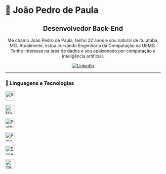 # 👾 João Pedro de Paula
<div align="center">
    <h2><strong>Desenvolvedor Back-End</strong></h2>
    <p>Me chamo João Pedro de Paula, tenho 22 anos e sou natural de Ituiutaba, MG. Atualmente, estou cursando Engenharia da Computação na UEMG. Tenho interesse na área de dados e sou apaixonado por computação e inteligência artificial.</p>
    <p align="center">
        <a href="https://www.linkedin.com/in/joao-pedro-de-paula" target="_blank">
            <img 
                alt="LinkedIn" 
                title="Me siga no LinkedIn" 
                src="https://img.shields.io/badge/LinkedIn-0A66C2?style=for-the-badge&logo=linkedin&logoColor=white"
            />
        </a>
    </p>
</div>

---

### 🤖 Linguagens e Tecnologias

<div>
<img 
        align="center"
        alt="R" 
        title="R"
        width="30px" 
        style="padding-right: 10px;" 
        src="https://cdn.jsdelivr.net/gh/devicons/devicon/icons/r/r-original.svg" />
        
<img 
        align="center" 
        alt="MySQL" 
        title="MySQL"
        width="30px" 
        style="padding-right: 10px;" 
        src="https://cdn.jsdelivr.net/gh/devicons/devicon/icons/mysql/mysql-original.svg" />
        
<img 
        align="center"
        alt="Python" 
        title="Python"
        width="30px" 
        style="padding-right: 10px;" 
        src="https://cdn.jsdelivr.net/gh/devicons/devicon/icons/python/python-original.svg" />

<img 
        align="center" 
        alt="PowerBI" 
        title="PowerBI"
        width="30px" 
        style="padding-right: 10px;" 
        src="https://img.icons8.com/color/48/000000/power-bi.png" />

<img 
        align="center" 
        alt="Excel" 
        title="Excel"
        width="30px" 
        style="padding-right: 10px;" 
        src="https://img.icons8.com/color/48/000000/ms-excel.png" />

<img 
        align="center"
        alt="Git" 
        title="Git"
        width="30px" 
        style="padding-right: 10px;" 
        src="https://cdn.jsdelivr.net/gh/devicons/devicon/icons/git/git-original.svg" />
</div>
    
<br/>
<br/>
